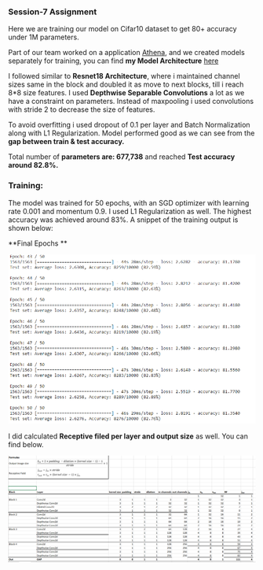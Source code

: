 ### Session-7 Assignment

Here we are training our model on Cifar10 dataset to get 80+ accuracy under 1M parameters. 

Part of our team worked on a application [Athena](https://github.com/firekind/athena), and we created models separately for training, you can find **my Model Architecture** [here](https://github.com/firekind/athena/blob/master/athena/models/cifar10_v2.py)

I followed similar to **Resnet18 Architecture**, where i maintained channel sizes same in the block and doubled it as move to next blocks, till i reach 8*8 size features.  I used **Depthwise Separable Convolutions** a lot as we have a constraint on parameters. Instead of maxpooling i used convolutions with stride 2 to decrease the size of features. 

To avoid overfitting i used dropout of 0.1 per layer and Batch Normalization along with L1 Regularization. Model performed good as we can see from the **gap between train & test accuracy.**

Total number of **parameters are: 677,738** and reached **Test accuracy around 82.8%.**

### Training:

The model was trained for 50 epochs, with an SGD optimizer with learning rate 0.001 and momentum 0.9. I used L1 Regularization as well. The highest accuracy was achieved around 83%. A snippet of the training output is shown below:

**Final Epochs **

![](images/epochs.png)



I did calculated **Receptive filed per layer and output size** as well. You can find below.



![](images/RF_calc.png)





